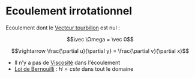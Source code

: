 # Ecoulement irrotationnel

Ecoulement dont le [Vecteur tourbillon](Vecteur%20tourbillon.md) est nul :

$$\vec \Omega = \vec 0$$

$$\rightarrow \frac{\partial u}{\partial y} = \frac{\partial v}{\partial x}$$

- Il n'y a pas de [Viscosité](Viscosité.md) dans l'écoulement
- [Loi de Bernouilli](Loi%20de%20Bernouilli.md) : $H = cste$ dans tout le domaine